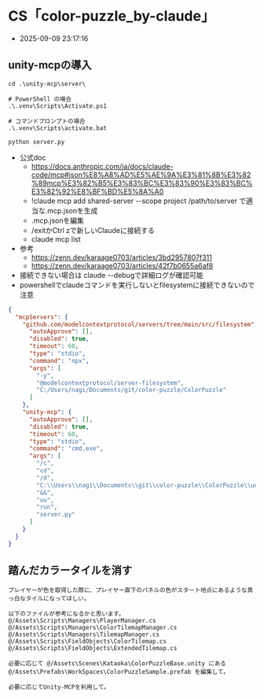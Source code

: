 
# CS「color-puzzle_by-claude」

- 2025-09-09 23:17:16

## unity-mcpの導入

```md:.venvディレクトリのvenvの実行方法を教えて。 lsすると以下があります。 CACHEDIR.TAG Lib Scripts pyvenv.cfg
cd .\unity-mcp\server\

# PowerShell の場合
.\.venv\Scripts\Activate.ps1

# コマンドプロンプトの場合
.\.venv\Scripts\activate.bat

python server.py
```

- 公式doc
    - https://docs.anthropic.com/ja/docs/claude-code/mcp#json%E8%A8%AD%E5%AE%9A%E3%81%8B%E3%82%89mcp%E3%82%B5%E3%83%BC%E3%83%90%E3%83%BC%E3%82%92%E8%BF%BD%E5%8A%A0
    - !claude mcp add shared-server --scope project /path/to/server で適当な.mcp.jsonを生成
    - .mcp.jsonを編集
    - /exitかCtrl zで新しいClaudeに接続する
    - claude mcp list
- 参考
    - https://zenn.dev/karaage0703/articles/3bd2957807f311
    - https://zenn.dev/karaage0703/articles/42f7b0655a6af8
- 接続できない場合は claude --debugで詳細ログが確認可能
- powershellでclaudeコマンドを実行しないとfilesystemに接続できないので注意

```json:.mcp.json
{
  "mcpServers": {
    "github.com/modelcontextprotocol/servers/tree/main/src/filesystem": {
      "autoApprove": [],
      "disabled": true,
      "timeout": 60,
      "type": "stdio",
      "command": "npx",
      "args": [
        "-y",
        "@modelcontextprotocol/server-filesystem",
        "C:/Users/nagi/Documents/git/color-puzzle/ColorPuzzle"
      ]
    },
    "unity-mcp": {
      "autoApprove": [],
      "disabled": true,
      "timeout": 60,
      "type": "stdio",
      "command": "cmd.exe",
      "args": [
        "/c",
        "cd",
        "/d",
        "C:\\Users\\nagi\\Documents\\git\\color-puzzle\\ColorPuzzle\\unity-mcp\\server",
        "&&",
        "uv",
        "run",
        "server.py"
      ]
    }
  }
}
```



## 踏んだカラータイルを消す

```log
プレイヤーが色を取得した際に、プレイヤー直下のパネルの色がスタート地点にあるような真っ白なタイルになってほしい。 

以下のファイルが参考になるかと思います。
@/Assets\Scripts\Managers\PlayerManager.cs
@/Assets\Scripts\Managers\ColorTilemapManager.cs @/Assets\Scripts\Managers\TilemapManager.cs
@/Assets\Scripts\FieldObjects\ColorTilemap.cs
@/Assets\Scripts\FieldObjects\ExtendedTilemap.cs

必要に応じて @/Assets\Scenes\Kataoka\ColorPuzzleBase.unity にある @/Assets\Prefabs\WorkSpaces\ColorPuzzleSample.prefab を編集して。

必要に応じてUnity-MCPを利用して。


```
